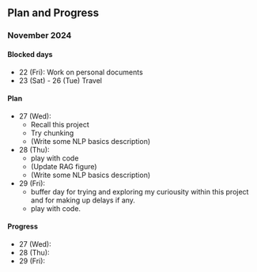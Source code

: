 ## Plan and Progress
### November 2024


#### Blocked days
- 22 (Fri): Work on personal documents
- 23 (Sat) - 26 (Tue) Travel

#### Plan
- 27 (Wed): 
    - Recall this project
    - Try chunking
    - (Write some NLP basics description)
- 28 (Thu):
    - play with code
    - (Update RAG figure)
    - (Write some NLP basics description)
- 29 (Fri):
    - buffer day for trying and exploring my curiousity within this project and for making up delays if any. 
    - play with code.


#### Progress
- 27 (Wed):
- 28 (Thu):
- 29 (Fri):
